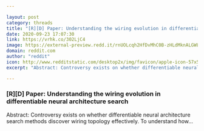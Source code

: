 ```yaml
---

layout: post
category: threads
title: "[R][D] Paper: Understanding the wiring evolution in differentiable neural architecture search"
date: 2020-09-23 17:07:30
link: https://vrhk.co/302LjC4
image: https://external-preview.redd.it/rnUOLcqh2HfDvMhC0B-zHLdMknALGWLFkqhlZZ1dyU0.jpg?width=1200&height=628.272251309&auto=webp&crop=1200:628.272251309,smart&s=7807522d517279005df17478147cbb4b6bd03efc
domain: reddit.com
author: "reddit"
icon: http://www.redditstatic.com/desktop2x/img/favicon/apple-icon-57x57.png
excerpt: "Abstract: Controversy exists on whether differentiable neural architecture search methods discover wiring topology effectively. To understand how..."

---
```


### [R][D] Paper: Understanding the wiring evolution in differentiable neural architecture search

Abstract: Controversy exists on whether differentiable neural architecture search methods discover wiring topology effectively. To understand how...